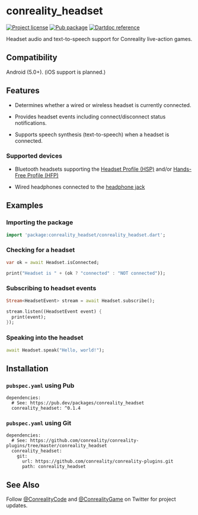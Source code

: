 conreality_headset
==================

[![Project license](https://img.shields.io/badge/license-Public%20Domain-blue.svg)](https://unlicense.org)
[![Pub package](https://img.shields.io/pub/v/conreality_headset.svg)](https://pub.dev/packages/conreality_headset)
[![Dartdoc reference](https://img.shields.io/badge/dartdoc-reference-blue.svg)](https://pub.dev/documentation/conreality_headset/latest/)

Headset audio and text-to-speech support for Conreality live-action games.

Compatibility
-------------

Android (5.0+). (iOS support is planned.)

Features
--------

- Determines whether a wired or wireless headset is currently connected.

- Provides headset events including connect/disconnect status notifications.

- Supports speech synthesis (text-to-speech) when a headset is connected.

### Supported devices

- Bluetooth headsets supporting the
  [Headset Profile (HSP)](https://en.wikipedia.org/wiki/List_of_Bluetooth_profiles#Headset_Profile_(HSP))
  and/or
  [Hands-Free Profile (HFP)](https://en.wikipedia.org/wiki/List_of_Bluetooth_profiles#Hands-Free_Profile_(HFP))

- Wired headphones connected to the
  [headphone jack](https://en.wikipedia.org/wiki/Phone_connector_(audio))

Examples
--------

### Importing the package

```dart
import 'package:conreality_headset/conreality_headset.dart';
```

### Checking for a headset

```dart
var ok = await Headset.isConnected;

print("Headset is " + (ok ? "connected" : "NOT connected"));
```

### Subscribing to headset events

```dart
Stream<HeadsetEvent> stream = await Headset.subscribe();

stream.listen((HeadsetEvent event) {
  print(event);
});
```

### Speaking into the headset

```dart
await Headset.speak("Hello, world!");
```

Installation
------------

### `pubspec.yaml` using Pub

    dependencies:
      # See: https://pub.dev/packages/conreality_headset
      conreality_headset: ^0.1.4

### `pubspec.yaml` using Git

    dependencies:
      # See: https://github.com/conreality/conreality-plugins/tree/master/conreality_headset
      conreality_headset:
        git:
          url: https://github.com/conreality/conreality-plugins.git
          path: conreality_headset

See Also
--------

Follow [@ConrealityCode](https://twitter.com/ConrealityCode) and
[@ConrealityGame](https://twitter.com/ConrealityGame) on Twitter for
project updates.
